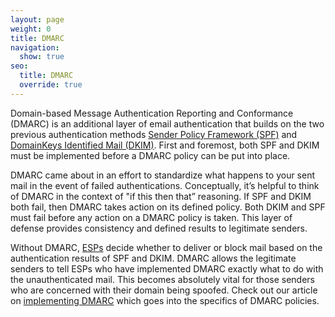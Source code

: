 ```yaml
---
layout: page
weight: 0
title: DMARC
navigation:
  show: true
seo:
  title: DMARC 
  override: true
---
```


Domain-based Message Authentication Reporting and Conformance (DMARC) is an additional layer of email authentication that builds on the two previous authentication methods [Sender Policy Framework (SPF)]({{root_url}}/Glossary/spf.html) and [DomainKeys Identified Mail (DKIM)]({{root_url}}/Glossary/dkim.html). First and foremost, both SPF and DKIM must be implemented before a DMARC policy can be put into place.

DMARC came about in an effort to standardize what happens to your sent mail in the event of failed authentications. Conceptually, it’s helpful to think of DMARC in the context of "if this then that” reasoning. If SPF and DKIM both fail, then DMARC takes action on its defined policy. Both DKIM and SPF must fail before any action on a DMARC policy is taken. This layer of defense provides consistency and defined results to legitimate senders.

Without DMARC, [ESPs]({{root_url}}/Glossary/email_service_provider.html) decide whether to deliver or block mail based on the authentication results of SPF and DKIM. DMARC allows the legitimate senders to tell ESPs who have implemented DMARC exactly what to do with the unauthenticated mail.  This becomes absolutely vital for those senders who are concerned with their domain being spoofed. Check out our article on [implementing DMARC]({{site.support_url}}/hc/en-us/articles/200182958) which goes into the specifics of DMARC policies.


